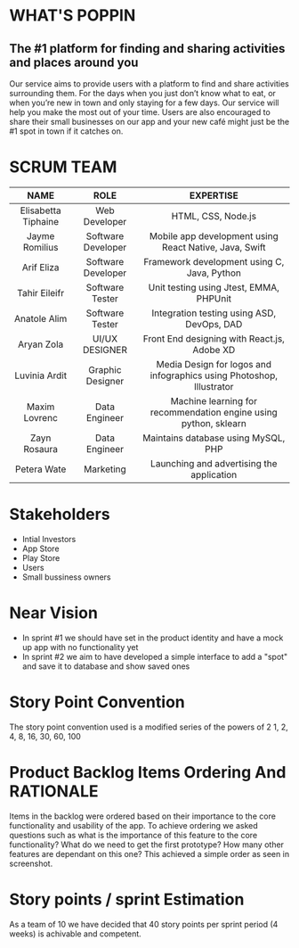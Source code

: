 
# WHAT'S POPPIN
## The #1 platform for finding and sharing activities and places around you

Our service aims to provide users with a platform to find and share activities surrounding them. For the days when you just don’t know what to eat, or when you’re new in town and only staying for a few days. Our service will help you make the most out of your time. Users are also encouraged to share their small businesses on our app and your new café might just be the #1 spot in town if it catches on.


# SCRUM TEAM
|         NAME        |        ROLE        |                               EXPERTISE                              |
|:-------------------:|:------------------:|:--------------------------------------------------------------------:|
| Elisabetta Tiphaine | Web Developer      | HTML, CSS, Node.js                                                   |
| Jayme Romilius      | Software Developer | Mobile app development using React Native, Java, Swift               |
| Arif Eliza          | Software Developer | Framework development using C, Java, Python                          |
| Tahir Eileifr       | Software Tester    | Unit testing using Jtest, EMMA, PHPUnit                              |
| Anatole Alim        | Software Tester    | Integration testing using ASD, DevOps, DAD                           |
| Aryan Zola          | UI/UX DESIGNER     | Front End designing with React.js, Adobe XD                          |
| Luvinia Ardit       | Graphic Designer   | Media Design for logos and infographics using Photoshop, Illustrator |
| Maxim Lovrenc       | Data Engineer      | Machine learning for recommendation engine using python, sklearn     |
| Zayn Rosaura        | Data Engineer      | Maintains database using MySQL, PHP                                  |
| Petera Wate         | Marketing          | Launching and advertising the application                            |


# Stakeholders
* Intial Investors
* App Store
* Play Store
* Users
* Small bussiness owners

# Near Vision
* In sprint #1 we should have set in the product identity and have a mock up app with no functionality yet
* In sprint #2 we aim to have developed a simple interface to add a "spot" and save it to database and show saved ones

# Story Point Convention
The story point convention used is a modified series of the powers of 2 
1, 2, 4, 8, 16, 30, 60, 100

# Product Backlog Items Ordering And RATIONALE
Items in the backlog were ordered based on their importance to the core functionality and usability of the app. To achieve ordering we asked questions such as what is the importance of this feature to the core functionality? What do we need to get the first prototype? How many other features are dependant on this one? This achieved a simple order as seen in screenshot.

# Story points / sprint Estimation
As a team of 10 we have decided that 40 story points per sprint period (4 weeks) is achivable and competent.












